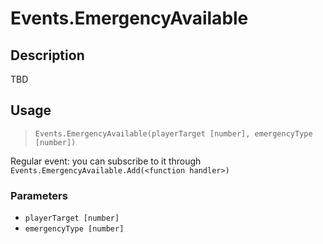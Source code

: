 # Events.EmergencyAvailable
## Description
TBD

## Usage
> `Events.EmergencyAvailable(playerTarget [number], emergencyType [number])`

Regular event: you can subscribe to it through `Events.EmergencyAvailable.Add(<function handler>)`

### Parameters
- `playerTarget [number]`
- `emergencyType [number]`